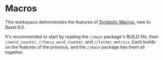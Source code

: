 # Macros

This workspace demonstrates the features of
[Symbolic Macros](https://bazel.build/extending/macros), new to Bazel 8.0.

It's recommended to start by reading the `//main` package's BUILD file, then
`//word_counter`, `//fancy_word_counter`, and `//letter_metrics`. Each builds
on the features of the previous, and the `//main` package ties them all
together.

